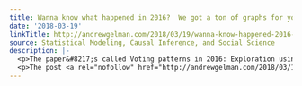 ```yaml
---
title: Wanna know what happened in 2016?  We got a ton of graphs for you.
date: '2018-03-19'
linkTitle: http://andrewgelman.com/2018/03/19/wanna-know-happened-2016-got-ton-graphs/
source: Statistical Modeling, Causal Inference, and Social Science
description: |-
  <p>The paper&#8217;s called Voting patterns in 2016: Exploration using multilevel regression and poststratification (MRP) on pre-election polls, it&#8217;s by Rob Trangucci, Imad Ali, Doug Rivers, and myself, and here&#8217;s the abstract: We analyzed 2012 and 2016 YouGov pre-election polls in order to understand how different population groups voted in the 2012 and 2016 elections. We [&#8230;]</p>
  <p>The post <a rel="nofollow" href="http://andrewgelman.com/2018/03/19/wanna-know-happened-2016-go
---
```

